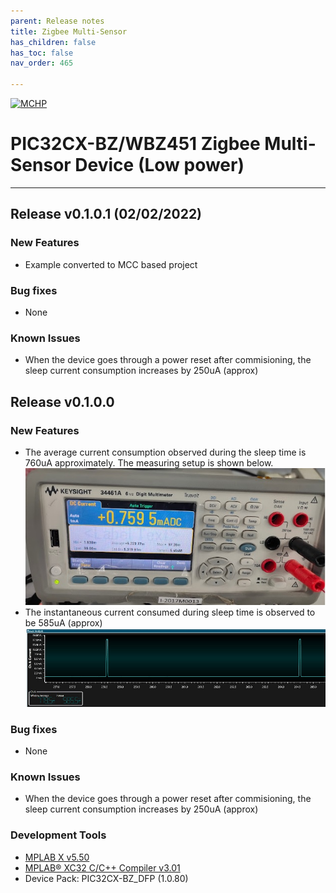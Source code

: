 ```yaml
---
parent: Release notes
title: Zigbee Multi-Sensor
has_children: false
has_toc: false
nav_order: 465

---
```



[![MCHP](https://www.microchip.com/ResourcePackages/Microchip/assets/dist/images/logo.png)](https://www.microchip.com)
# PIC32CX-BZ/WBZ451 Zigbee Multi-Sensor Device (Low power)
____

## Release v0.1.0.1 (02/02/2022)

### New Features
- Example converted to MCC based project

### Bug fixes
- None

### Known Issues
- When the device goes through a power reset after commisioning, the sleep current consumption increases by 250uA (approx)

## Release v0.1.0.0

### New Features
- The average current consumption observed during the sleep time is 760uA approximately. The measuring setup is shown below.
  <div style="text-align:center"><img src="assets/multisensor_current_measurement.jpg" /></div>
- The instantaneous current consumed during sleep time is observed to be 585uA (approx)
  <div style="text-align:center"><img src="assets/multisensor_current_inst.jpg" /></div>


### Bug fixes
- None

### Known Issues
- When the device goes through a power reset after commisioning, the sleep current consumption increases by 250uA (approx)


### Development Tools
- [MPLAB X v5.50]((https://www.microchip.com/en-us/development-tools-tools-and-software/mplab-xc-compilers))
- [MPLAB® XC32 C/C++ Compiler v3.01](https://www.microchip.com/en-us/development-tools-tools-and-software/mplab-xc-compilers#tabs)
- Device Pack: PIC32CX-BZ_DFP (1.0.80)
